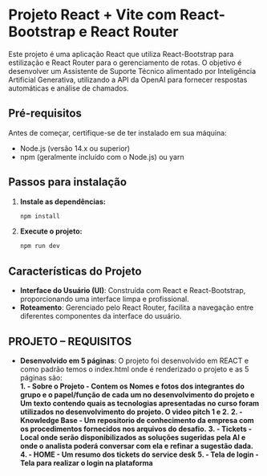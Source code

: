 # Projeto React + Vite com React-Bootstrap e React Router

Este projeto é uma aplicação React que utiliza React-Bootstrap para estilização e React Router para o gerenciamento de rotas. O objetivo é desenvolver um Assistente de Suporte Técnico alimentado por Inteligência Artificial Generativa, utilizando a API da OpenAI para fornecer respostas automáticas e análise de chamados.

## Pré-requisitos

Antes de começar, certifique-se de ter instalado em sua máquina:

- Node.js (versão 14.x ou superior)
- npm (geralmente incluído com o Node.js) ou yarn

## Passos para instalação

1. **Instale as dependências:**
    
    ```bash
    npm install
    ```

2. **Execute o projeto:**

    ```bash
    npm run dev
    ```

## Características do Projeto

- **Interface do Usuário (UI)**: Construída com React e React-Bootstrap, proporcionando uma interface limpa e profissional.
- **Roteamento**: Gerenciado pelo React Router, facilita a navegação entre diferentes componentes da interface do usuário.

## PROJETO – REQUISITOS 

- **Desenvolvido em 5 páginas**: O projeto foi desenvolvido em REACT e como padrão temos o index.html onde é renderizado o projeto e as 5 páginas são:  
**1. - Sobre o Projeto - Contem os Nomes e fotos dos integrantes do grupo e o papel/função de cada um no desenvolvimento do projeto e Um texto contendo quais as tecnologias apresentadas no curso foram utilizados no desenvolvimento do projeto. O video pitch 1 e 2.**
**2. - Knowledge Base - Um repositorio de conhecimento da empresa com os procedimentos fornecidos nos arquivos do desafio.**
**3. - Tickets - Local onde serão disponibilizados as soluções sugeridas pela AI e onde o analista poderá conversar com ela e refinar a sugestão dada.**
**4. - HOME - Um resumo dos tickets do service desk**
**5. - Tela de login - Tela para realizar o login na plataforma**

